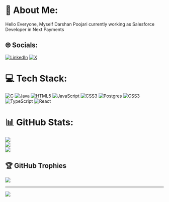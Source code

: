 # 💫 About Me:
Hello Everyone, Myself Darshan Poojari currently working as Salesforce Developer in Next Payments


## 🌐 Socials:
[![LinkedIn](https://img.shields.io/badge/LinkedIn-%230077B5.svg?logo=linkedin&logoColor=white)](https://linkedin.com/in/www.linkedin.com/in/darshanpoojari) [![X](https://img.shields.io/badge/X-black.svg?logo=X&logoColor=white)](https://x.com/https://twitter.com/poojarixdarshan) 

# 💻 Tech Stack:
![C](https://img.shields.io/badge/c-%2300599C.svg?style=for-the-badge&logo=c&logoColor=white) ![Java](https://img.shields.io/badge/java-%23ED8B00.svg?style=for-the-badge&logo=openjdk&logoColor=white) ![HTML5](https://img.shields.io/badge/html5-%23E34F26.svg?style=for-the-badge&logo=html5&logoColor=white) ![JavaScript](https://img.shields.io/badge/javascript-%23323330.svg?style=for-the-badge&logo=javascript&logoColor=%23F7DF1E) ![CSS3](https://img.shields.io/badge/css3-%231572B6.svg?style=for-the-badge&logo=css3&logoColor=white) ![Postgres](https://img.shields.io/badge/postgres-%23316192.svg?style=for-the-badge&logo=postgresql&logoColor=white) ![CSS3](https://img.shields.io/badge/css3-%231572B6.svg?style=for-the-badge&logo=css3&logoColor=white) ![TypeScript](https://img.shields.io/badge/typescript-%23007ACC.svg?style=for-the-badge&logo=typescript&logoColor=white) ![React](https://img.shields.io/badge/react-%2320232a.svg?style=for-the-badge&logo=react&logoColor=%2361DAFB)
# 📊 GitHub Stats:
![](https://github-readme-stats.vercel.app/api?username=poojarixdarshan&theme=radical&hide_border=false&include_all_commits=false&count_private=false)<br/>
![](https://github-readme-streak-stats.herokuapp.com/?user=poojarixdarshan&theme=radical&hide_border=false)<br/>
![](https://github-readme-stats.vercel.app/api/top-langs/?username=poojarixdarshan&theme=radical&hide_border=false&include_all_commits=false&count_private=false&layout=compact)

## 🏆 GitHub Trophies
![](https://github-profile-trophy.vercel.app/?username=poojarixdarshan&theme=radical&no-frame=false&no-bg=false&margin-w=4)

---
[![](https://visitcount.itsvg.in/api?id=poojarixdarshan&icon=0&color=0)](https://visitcount.itsvg.in)

<!-- Proudly created with GPRM ( https://gprm.itsvg.in ) -->
